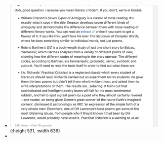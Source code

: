 - ![Screenshot 2022-09-13 at 9.14.38 AM.png](../assets/Screenshot_2022-09-13_at_9.14.38_AM_1665206569397_0.png){:height 531, :width 636}
-